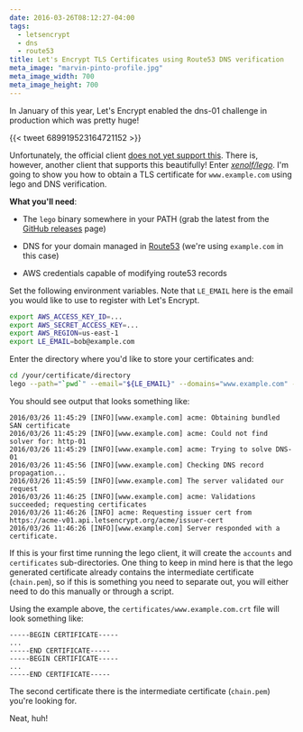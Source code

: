 ```yaml
---
date: 2016-03-26T08:12:27-04:00
tags:
  - letsencrypt
  - dns
  - route53
title: Let's Encrypt TLS Certificates using Route53 DNS verification
meta_image: "marvin-pinto-profile.jpg"
meta_image_width: 700
meta_image_height: 700
---
```


In January of this year, Let's Encrypt enabled the dns-01 challenge in
production which was pretty huge!

{{< tweet 689919523164721152 >}}

Unfortunately, the official client [does not yet support this][2].  There is,
however, another client that supports this beautifully! Enter <a
href="https://github.com/xenolf/lego"><i class="fa fa-github">
xenolf/lego</i></a>. I'm going to show you how to obtain a TLS certificate
for `www.example.com` using lego and DNS verification.

**What you'll need**:

- The `lego` binary somewhere in your PATH (grab the latest from the [GitHub
  releases][1] page)

- DNS for your domain managed in [Route53][4] (we're using `example.com` in
  this case)

- AWS credentials capable of modifying route53 records

Set the following environment variables. Note that `LE_EMAIL` here is the email
you would like to use to register with Let's Encrypt.

``` bash
export AWS_ACCESS_KEY_ID=...
export AWS_SECRET_ACCESS_KEY=...
export AWS_REGION=us-east-1
export LE_EMAIL=bob@example.com
```

Enter the directory where you'd like to store your certificates and:

``` bash
cd /your/certificate/directory
lego --path="`pwd`" --email="${LE_EMAIL}" --domains="www.example.com" --dns="route53" run
```

You should see output that looks something like:

``` text
2016/03/26 11:45:29 [INFO][www.example.com] acme: Obtaining bundled SAN certificate
2016/03/26 11:45:29 [INFO][www.example.com] acme: Could not find solver for: http-01
2016/03/26 11:45:29 [INFO][www.example.com] acme: Trying to solve DNS-01
2016/03/26 11:45:56 [INFO][www.example.com] Checking DNS record propagation...
2016/03/26 11:45:59 [INFO][www.example.com] The server validated our request
2016/03/26 11:46:25 [INFO][www.example.com] acme: Validations succeeded; requesting certificates
2016/03/26 11:46:26 [INFO] acme: Requesting issuer cert from https://acme-v01.api.letsencrypt.org/acme/issuer-cert
2016/03/26 11:46:26 [INFO][www.example.com] Server responded with a certificate.
```

If this is your first time running the lego client, it will create the
`accounts` and `certificates` sub-directories. One thing to keep in mind here
is that the lego generated certificate already contains the intermediate
certificate (`chain.pem`), so if this is something you need to separate out,
you will either need to do this manually or through a script.

Using the example above, the `certificates/www.example.com.crt` file will look
something like:

``` text
-----BEGIN CERTIFICATE-----
...
-----END CERTIFICATE-----
-----BEGIN CERTIFICATE-----
...
-----END CERTIFICATE-----
```

The second certificate there is the intermediate certificate (`chain.pem`)
you're looking for.

Neat, huh!


[1]: https://github.com/xenolf/lego/releases/latest
[2]: https://github.com/letsencrypt/letsencrypt/pull/2061
[3]: https://github.com/xenolf/lego
[4]: https://aws.amazon.com/route53
